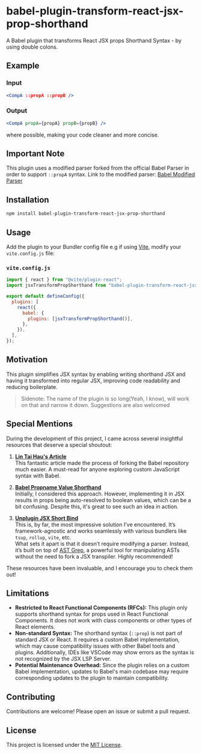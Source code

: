 # babel-plugin-transform-react-jsx-prop-shorthand

A Babel plugin that transforms React JSX props Shorthand Syntax - by using double colons.

## Example

### Input

```jsx
<CompA ::propA ::propB />
```

### Output

```jsx
<CompA propA={propA} propB={propB} />
```

where possible, making your code cleaner and more concise.

## Important Note

This plugin uses a modified parser forked from the official Babel Parser in order to support `::propA` syntax. Link to the modified parser:  [Babel Modified Parser](https://github.com/KWangechi/modified-babel-parser)


## Installation

```bash
npm install babel-plugin-transform-react-jsx-prop-shorthand
```

## Usage

Add the plugin to your Bundler config file e.g if using [Vite](https://vite.dev/guide/), modify your `vite.config.js` file:

### `vite.config.js`

```js
import { react } from "@vite/plugin-react";
import jsxTransformPropShorthand from "babel-plugin-transform-react-jsx-prop-shorthand";

export default defineConfig({
  plugins: [
    react({
      babel: {
        plugins: [jsxTransformPropShorthand()],
      },
    }),
  ],
});
```

## Motivation

This plugin simplifies JSX syntax by enabling writing shorthand JSX and having it transformed into regular JSX, improving code readability and reducing boilerplate.

> Sidenote: The name of the plugin is so long(Yeah, I know), will work on that and narrow it down. Suggestions are also welcomed

## Special Mentions

During the development of this project, I came across several insightful resources that deserve a special shoutout:

1. **[Lin Tai Hau's Article](https://lihautan.com/creating-custom-javascript-syntax-with-babel)**  
  This fantastic article made the process of forking the Babel repository much easier. A must-read for anyone exploring custom JavaScript syntax with Babel.

2. **[Babel Propname Value Shorthand](https://github.com/inversepolarity/babel-prop-name-value-shorthand)**  
  Initially, I considered this approach. However, implementing it in JSX results in props being auto-resolved to boolean values, which can be a bit confusing. Despite this, it's great to see such an idea in action.

3. **[Unplugin JSX Short Bind](https://github.com/zhiyuanzmj/unplugin-jsx-short-bind)**  
  This is, by far, the most impressive solution I’ve encountered. It’s framework-agnostic and works seamlessly with various bundlers like `tsup`, `rollup`, `vite`, etc.  
  What sets it apart is that it doesn’t require modifying a parser. Instead, it’s built on top of [AST Grep](https://github.com/ast-grep/ast-grep), a powerful tool for manipulating ASTs without the need to fork a JSX transpiler. Highly recommended!

These resources have been invaluable, and I encourage you to check them out!

## Limitations

- **Restricted to React Functional Components (RFCs):** This plugin only supports shorthand syntax for props used in React Functional Components. It does not work with class components or other types of React elements.
- **Non-standard Syntax:** The shorthand syntax (`::prop`) is not part of standard JSX or React. It requires a custom Babel implementation, which may cause compatibility issues with other Babel tools and plugins. Additionally, IDEs like VSCode may show errors as the syntax is not recognized by the JSX LSP Server.
- **Potential Maintenance Overhead:** Since the plugin relies on a custom Babel implementation, updates to Babel's main codebase may require corresponding updates to the plugin to maintain compatibility.

## Contributing

Contributions are welcome! Please open an issue or submit a pull request.

## License

This project is licensed under the [MIT License](LICENSE).

